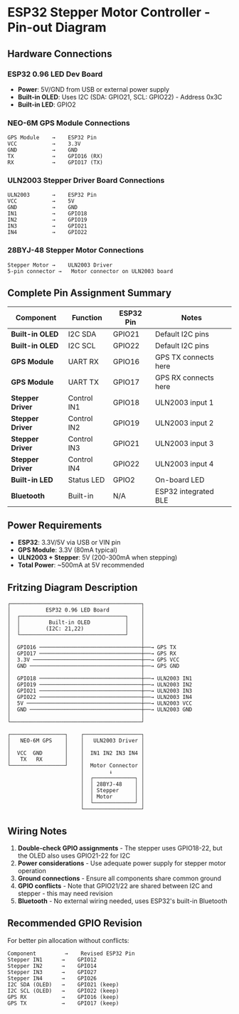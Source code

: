 # ESP32 Stepper Motor Controller - Pin-out Diagram

## Hardware Connections

### ESP32 0.96 LED Dev Board
- **Power**: 5V/GND from USB or external power supply
- **Built-in OLED**: Uses I2C (SDA: GPIO21, SCL: GPIO22) - Address 0x3C
- **Built-in LED**: GPIO2

### NEO-6M GPS Module Connections
```
GPS Module    →    ESP32 Pin
VCC           →    3.3V
GND           →    GND
TX            →    GPIO16 (RX)
RX            →    GPIO17 (TX)
```

### ULN2003 Stepper Driver Board Connections
```
ULN2003       →    ESP32 Pin
VCC           →    5V
GND           →    GND
IN1           →    GPIO18
IN2           →    GPIO19
IN3           →    GPIO21
IN4           →    GPIO22
```

### 28BYJ-48 Stepper Motor Connections
```
Stepper Motor →    ULN2003 Driver
5-pin connector →   Motor connector on ULN2003 board
```

## Complete Pin Assignment Summary

| Component | Function | ESP32 Pin | Notes |
|-----------|----------|-----------|-------|
| **Built-in OLED** | I2C SDA | GPIO21 | Default I2C pins |
| **Built-in OLED** | I2C SCL | GPIO22 | Default I2C pins |
| **GPS Module** | UART RX | GPIO16 | GPS TX connects here |
| **GPS Module** | UART TX | GPIO17 | GPS RX connects here |
| **Stepper Driver** | Control IN1 | GPIO18 | ULN2003 input 1 |
| **Stepper Driver** | Control IN2 | GPIO19 | ULN2003 input 2 |
| **Stepper Driver** | Control IN3 | GPIO21 | ULN2003 input 3 |
| **Stepper Driver** | Control IN4 | GPIO22 | ULN2003 input 4 |
| **Built-in LED** | Status LED | GPIO2 | On-board LED |
| **Bluetooth** | Built-in | N/A | ESP32 integrated BLE |

## Power Requirements
- **ESP32**: 3.3V/5V via USB or VIN pin
- **GPS Module**: 3.3V (80mA typical)
- **ULN2003 + Stepper**: 5V (200-300mA when stepping)
- **Total Power**: ~500mA at 5V recommended

## Fritzing Diagram Description
```
┌─────────────────────────────────────────┐
│           ESP32 0.96 LED Board          │
│  ┌─────────────────────────────────┐    │
│  │         Built-in OLED           │    │
│  │        (I2C: 21,22)             │    │
│  └─────────────────────────────────┘    │
│                                         │
│  GPIO16 ────────────────────────────────┼──→ GPS TX
│  GPIO17 ────────────────────────────────┼──→ GPS RX  
│  3.3V ──────────────────────────────────┼──→ GPS VCC
│  GND ───────────────────────────────────┼──→ GPS GND
│                                         │
│  GPIO18 ────────────────────────────────┼──→ ULN2003 IN1
│  GPIO19 ────────────────────────────────┼──→ ULN2003 IN2
│  GPIO21 ────────────────────────────────┼──→ ULN2003 IN3
│  GPIO22 ────────────────────────────────┼──→ ULN2003 IN4
│  5V ────────────────────────────────────┼──→ ULN2003 VCC
│  GND ───────────────────────────────────┼──→ ULN2003 GND
│                                         │
└─────────────────────────────────────────┘

┌─────────────────┐    ┌──────────────────┐
│   NEO-6M GPS    │    │   ULN2003 Driver │
│                 │    │                  │
│  VCC  GND       │    │  IN1 IN2 IN3 IN4 │
│   TX   RX       │    │                  │
└─────────────────┘    │  Motor Connector │
                       │        ↓         │
                       │  ┌─────────────┐ │
                       │  │ 28BYJ-48    │ │
                       │  │ Stepper     │ │
                       │  │ Motor       │ │
                       │  └─────────────┘ │
                       └──────────────────┘
```

## Wiring Notes
1. **Double-check GPIO assignments** - The stepper uses GPIO18-22, but the OLED also uses GPIO21-22 for I2C
2. **Power considerations** - Use adequate power supply for stepper motor operation
3. **Ground connections** - Ensure all components share common ground
4. **GPIO conflicts** - Note that GPIO21/22 are shared between I2C and stepper - this may need revision
5. **Bluetooth** - No external wiring needed, uses ESP32's built-in Bluetooth

## Recommended GPIO Revision
For better pin allocation without conflicts:
```
Component         →    Revised ESP32 Pin
Stepper IN1      →    GPIO12
Stepper IN2      →    GPIO14
Stepper IN3      →    GPIO27
Stepper IN4      →    GPIO26
I2C SDA (OLED)   →    GPIO21 (keep)
I2C SCL (OLED)   →    GPIO22 (keep)
GPS RX           →    GPIO16 (keep)
GPS TX           →    GPIO17 (keep)
```